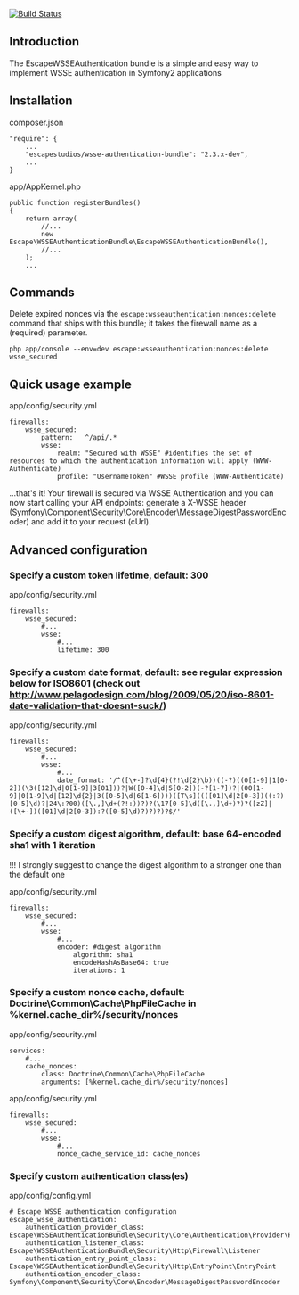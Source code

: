 [![Build Status](https://secure.travis-ci.org/escapestudios/EscapeWSSEAuthenticationBundle.png)](http://travis-ci.org/escapestudios/EscapeWSSEAuthenticationBundle)

## Introduction

The EscapeWSSEAuthentication bundle is a simple and easy way to implement WSSE authentication in Symfony2 applications

## Installation

composer.json

```
"require": {
    ...
    "escapestudios/wsse-authentication-bundle": "2.3.x-dev",
    ...
}
```

app/AppKernel.php

```
public function registerBundles()
{
    return array(
        //...
        new Escape\WSSEAuthenticationBundle\EscapeWSSEAuthenticationBundle(),
        //...
    );
    ...
```

## Commands

Delete expired nonces via the ``escape:wsseauthentication:nonces:delete`` command that ships with this bundle; it takes the firewall name as a (required) parameter.

``php app/console --env=dev escape:wsseauthentication:nonces:delete wsse_secured``

## Quick usage example

app/config/security.yml

```
firewalls:
    wsse_secured:
        pattern:   ^/api/.*
        wsse:
            realm: "Secured with WSSE" #identifies the set of resources to which the authentication information will apply (WWW-Authenticate)
            profile: "UsernameToken" #WSSE profile (WWW-Authenticate)
```

...that's it! Your firewall is secured via WSSE Authentication and you can now start calling your API endpoints: generate a X-WSSE header (Symfony\Component\Security\Core\Encoder\MessageDigestPasswordEncoder) and add it to your request (cUrl).

## Advanced configuration

### Specify a custom token lifetime, default: 300

app/config/security.yml

```
firewalls:
    wsse_secured:
        #...
        wsse:
            #...
            lifetime: 300
```

### Specify a custom date format, default: see regular expression below for ISO8601 (check out http://www.pelagodesign.com/blog/2009/05/20/iso-8601-date-validation-that-doesnt-suck/)

app/config/security.yml

```
firewalls:
    wsse_secured:
        #...
        wsse:
            #...
            date_format: '/^([\+-]?\d{4}(?!\d{2}\b))((-?)((0[1-9]|1[0-2])(\3([12]\d|0[1-9]|3[01]))?|W([0-4]\d|5[0-2])(-?[1-7])?|(00[1-9]|0[1-9]\d|[12]\d{2}|3([0-5]\d|6[1-6])))([T\s]((([01]\d|2[0-3])((:?)[0-5]\d)?|24\:?00)([\.,]\d+(?!:))?)?(\17[0-5]\d([\.,]\d+)?)?([zZ]|([\+-])([01]\d|2[0-3]):?([0-5]\d)?)?)?)?$/'
```

### Specify a custom digest algorithm, default: base 64-encoded sha1 with 1 iteration

!!! I strongly suggest to change the digest algorithm to a stronger one than the default one

app/config/security.yml

```
firewalls:
    wsse_secured:
        #...
        wsse:
            #...
            encoder: #digest algorithm
                algorithm: sha1
                encodeHashAsBase64: true
                iterations: 1
```

### Specify a custom nonce cache, default: Doctrine\Common\Cache\PhpFileCache in %kernel.cache_dir%/security/nonces

app/config/security.yml

```
services:
    #...
    cache_nonces:
        class: Doctrine\Common\Cache\PhpFileCache
        arguments: [%kernel.cache_dir%/security/nonces]
```

app/config/security.yml

```
firewalls:
    wsse_secured:
        #...
        wsse:
            #...
            nonce_cache_service_id: cache_nonces
```

### Specify custom authentication class(es)

app/config/config.yml

```
# Escape WSSE authentication configuration
escape_wsse_authentication:
    authentication_provider_class: Escape\WSSEAuthenticationBundle\Security\Core\Authentication\Provider\Provider
    authentication_listener_class: Escape\WSSEAuthenticationBundle\Security\Http\Firewall\Listener
    authentication_entry_point_class: Escape\WSSEAuthenticationBundle\Security\Http\EntryPoint\EntryPoint
    authentication_encoder_class: Symfony\Component\Security\Core\Encoder\MessageDigestPasswordEncoder
```
